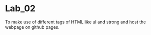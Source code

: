 # Lab_02
To make use of different tags of HTML like ul and strong and host the webpage on github pages.
